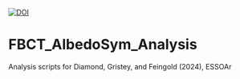 <a href="https://zenodo.org/doi/10.5281/zenodo.13153086"><img src="https://zenodo.org/badge/543217057.svg" alt="DOI"></a>

# FBCT_AlbedoSym_Analysis
Analysis scripts for Diamond, Gristey, and Feingold (2024), ESSOAr

